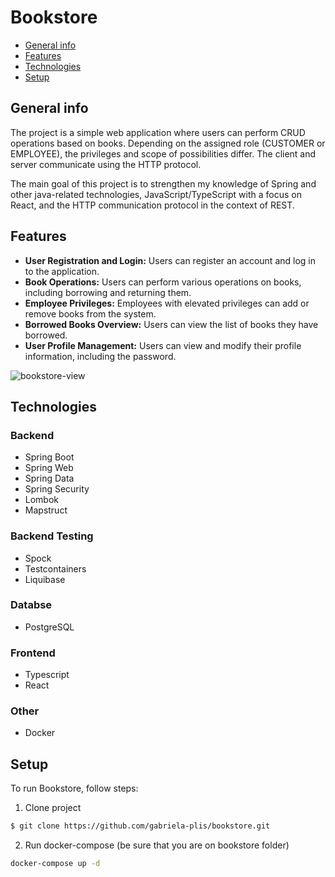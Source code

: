 # Bookstore
* [General info](#general-info)
* [Features](#features)
* [Technologies](#technologies)
* [Setup](#setup)

## General info
<p>The project is a simple web application where users can perform CRUD operations based on books. Depending on the assigned role (CUSTOMER or EMPLOYEE), the privileges and scope of possibilities differ. The client and server communicate using the HTTP protocol.</p>
<p>The main goal of this project is to strengthen my knowledge of Spring and other java-related technologies, JavaScript/TypeScript with a focus on React, and the HTTP communication protocol in the context of REST.</p>

## Features
<ul>
  <li><b>User Registration and Login:</b> Users can register an account and log in to the application.</li>
  <li><b>Book Operations:</b> Users can perform various operations on books, including borrowing and returning them.</li>
  <li><b>Employee Privileges:</b> Employees with elevated privileges can add or remove books from the system.</li>
  <li><b>Borrowed Books Overview:</b> Users can view the list of books they have borrowed.</li>
  <li><b>User Profile Management:</b> Users can view and modify their profile information, including the password.</li>
</ul>

![bookstore-view](https://github.com/gabriela-plis/bookstore/assets/102433197/6ee5a3db-d926-4e6d-9b42-125bdddb68b3)

## Technologies

### Backend
<ul>
  <li>Spring Boot</li>
  <li>Spring Web</li>
  <li>Spring Data</li>
  <li>Spring Security</li>
  <li>Lombok</li>
  <li>Mapstruct</li>
</ul>

### Backend Testing
<ul>
  <li>Spock</li>
  <li>Testcontainers</li>
  <li>Liquibase</li>
</ul>

### Databse
<ul>
  <li>PostgreSQL</li>
</ul>

### Frontend
<ul>
  <li>Typescript</li>
  <li>React</li>
</ul>

### Other
<ul>
  <li>Docker</li>
</ul>

## Setup
To run Bookstore, follow steps:
1. Clone project

  ``` bash      
  $ git clone https://github.com/gabriela-plis/bookstore.git
  ```
2.  Run docker-compose (be sure that you are on bookstore folder)

  ``` bash
  docker-compose up -d
  ```

